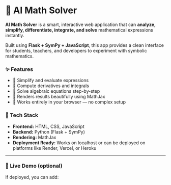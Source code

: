 # 🧮 AI Math Solver

**AI Math Solver** is a smart, interactive web application that can **analyze, simplify, differentiate, integrate, and solve** mathematical expressions instantly.

Built using **Flask + SymPy + JavaScript**, this app provides a clean interface for students, teachers, and developers to experiment with symbolic mathematics.

### ✨ Features
- 🔹 Simplify and evaluate expressions  
- 🔹 Compute derivatives and integrals  
- 🔹 Solve algebraic equations step-by-step  
- 🔹 Renders results beautifully using MathJax  
- 🔹 Works entirely in your browser — no complex setup  

### 🧠 Tech Stack
- **Frontend:** HTML, CSS, JavaScript  
- **Backend:** Python (Flask + SymPy)  
- **Rendering:** MathJax  
- **Deployment Ready:** Works on localhost or can be deployed on platforms like Render, Vercel, or Heroku  

---

### 🚀 Live Demo (optional)
If deployed, you can add:
